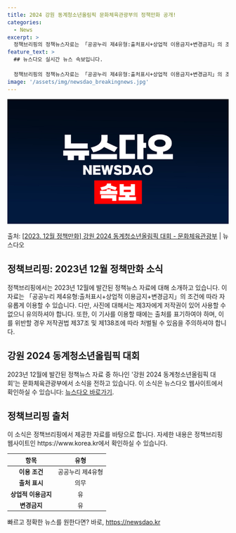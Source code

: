 ```yaml
---
title: 2024 강원 동계청소년올림픽 문화체육관광부의 정책만화 공개!
categories:
  - News
excerpt: >
  정책브리핑의 정책뉴스자료는 「공공누리 제4유형:출처표시+상업적 이용금지+변경금지」의 조건에 따라 자유롭게 이…
feature_text: >
  ## 뉴스다오 실시간 뉴스 속보입니다.

  정책브리핑의 정책뉴스자료는 「공공누리 제4유형:출처표시+상업적 이용금지+변경금지」의 조건에 따라 자유롭게 이…
image: '/assets/img/newsdao_breakingnews.jpg'
---
```


![뉴스다오 속보](/assets/img/newsdao_breakingnews.jpg)

<p>출처: <a href="https://newsdao.kr/2712" rel="dofollow">[2023. 12월 정책만화] 강원 2024 동계청소년올림픽 대회 - 문화체육관광부</a> | 뉴스다오</p>

<h2 data-ke-size="size26">정책브리핑: 2023년 12월 정책만화 소식</h2>
정책브리핑에서는 2023년 12월에 발간된 정책뉴스 자료에 대해 소개하고 있습니다. 이 자료는 「공공누리 제4유형:출처표시+상업적 이용금지+변경금지」의 조건에 따라 자유롭게 이용할 수 있습니다. 다만, 사진에 대해서는 제3자에게 저작권이 있어 사용할 수 없으니 유의하셔야 합니다. 또한, 이 기사를 이용할 때에는 출처를 표기하여야 하며, 이를 위반할 경우 저작권법 제37조 및 제138조에 따라 처벌될 수 있음을 주의하셔야 합니다.

<p data-ke-size="size16"></p>

<h2 data-ke-size="size24">강원 2024 동계청소년올림픽 대회</h2>
2023년 12월에 발간된 정책뉴스 자료 중 하나인 '강원 2024 동계청소년올림픽 대회'는 문화체육관광부에서 소식을 전하고 있습니다. 이 소식은 뉴스다오 웹사이트에서 확인하실 수 있습니다: <a href="https://newsdao.kr/2712">뉴스다오 바로가기</a>.

<p data-ke-size="size16"></p>

<h2 data-ke-size="size24">정책브리핑 출처</h2>
이 소식은 정책브리핑에서 제공한 자료를 바탕으로 합니다. 자세한 내용은 정책브리핑 웹사이트인 https://www.korea.kr에서 확인하실 수 있습니다.

<p data-ke-size="size16"></p>

<table>
	<thead>
		<tr>
			<th>항목</th>
			<th>유형</th>
		</tr>
	</thead>
	<tbody>
		<tr>
			<td style="text-align: center; height: 17px;"><b>이용 조건</b></td>
			<td style="text-align: center; height: 17px;">공공누리 제4유형</td>
		</tr>
		<tr>
			<td style="text-align: center; height: 17px;"><b>출처 표시</b></td>
			<td style="text-align: center; height: 17px;">의무</td>
		</tr>
		<tr>
			<td style="text-align: center; height: 17px;"><b>상업적 이용금지</b></td>
			<td style="text-align: center; height: 17px;">유</td>
		</tr>
		<tr>
			<td style="text-align: center; height: 17px;"><b>변경금지</b></td>
			<td style="text-align: center; height: 17px;">유</td>
		</tr>
	</tbody>
</table> 

빠르고 정확한 뉴스를 원한다면? 바로, <a href="https://newsdao.kr" rel="dofollow">https://newsdao.kr</a>


    
